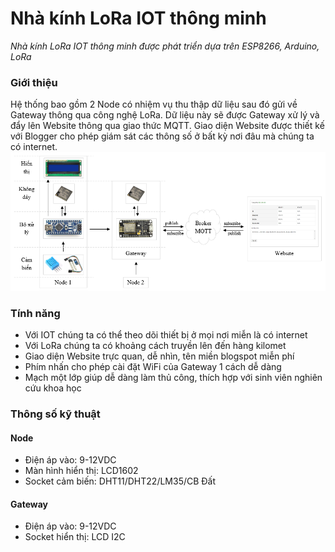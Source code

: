 # Nhà kính LoRa IOT thông minh 
*Nhà kính LoRa IOT thông minh được phát triển dựa trên ESP8266, Arduino, LoRa*  

### Giới thiệu
Hệ thống bao gồm 2 Node có nhiệm vụ thu thập dữ liệu sau đó gửi về Gateway thông qua công nghệ LoRa. Dữ liệu này sẽ được Gateway xử lý và đẩy lên Website thông qua giao thức MQTT. Giao diện Website được thiết kế với Blogger cho phép giám sát các thông số ở bất kỳ nơi đâu mà chúng ta có internet.
![Nhà kính LoRa IOT thông minh](/images/image-01.png)

### Tính năng
- Với IOT chúng ta có thể theo dõi thiết bị ở mọi nơi miễn là có internet
- Với LoRa chúng ta có khoảng cách truyền lên đến hàng kilomet
- Giao diện Website trực quan, dễ nhìn, tên miền blogspot miễn phí
- Phím nhấn cho phép cài đặt WiFi của Gateway 1 cách dễ dàng
- Mạch một lớp giúp dễ dàng làm thủ công, thích hợp với sinh viên nghiên cứu khoa học

### Thông số kỹ thuật
#### Node
- Điện áp vào: 9-12VDC
- Màn hình hiển thị: LCD1602
- Socket cảm biến: DHT11/DHT22/LM35/CB Đất

#### Gateway
- Điện áp vào: 9-12VDC
- Socket hiển thị: LCD I2C
